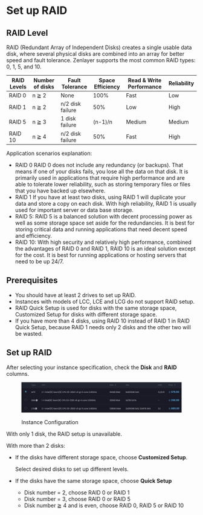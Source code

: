 # Set up RAID

## RAID Level <a href="#raid-level" id="raid-level"></a>

RAID (Redundant Array of Independent Disks) creates a single usable data disk, where several physical disks are combined into an array for better speed and fault tolerance. Zenlayer supports the most common RAID types: 0, 1, 5, and 10.

| RAID Levels | Number of disks | Fault Tolerance  | Space Efficiency | Read & Write Performance | Reliability |
| ----------- | --------------- | ---------------- | ---------------- | ------------------------ | ----------- |
| RAID 0      | n ≧ 2           | None             | 100%             | Fast                     | Low         |
| RAID 1      | n ≧ 2           | n/2 disk failure | 50%              | Low                      | High        |
| RAID 5      | n ≧ 3           | 1 disk failure   | (n-1)/n          | Medium                   | Medium      |
| RAID 10     | n ≧ 4           | n/2 disk failure | 50%              | Fast                     | High        |

Application scenarios explanation:

* RAID 0 RAID 0 does not include any redundancy (or backups). That means if one of your disks fails, you lose all the data on that disk. It is primarily used in applications that require high performance and are able to tolerate lower reliability, such as storing temporary files or files that you have backed up elsewhere.
* RAID 1 If you have at least two disks, using RAID 1 will duplicate your data and store a copy on each disk. With high reliability, RAID 1 is usually used for important server or data base storage.
* RAID 5: RAID 5 is a balanced solution with decent processing power as well as some storage space set aside for the redundancies. It is best for storing critical data and running applications that need decent speed and efficiency.
* RAID 10: With high security and relatively high performance, combined the advantages of RAID 0 and RAID 1, RAID 10 is an ideal solution except for the cost. It is best for running applications or hosting servers that need to be up 24/7.



## Prerequisites <a href="#prerequisites" id="prerequisites"></a>

* You should have at least 2 drives to set up RAID.
* Instances with models of LCC, LCE and LCG do not support RAID setup.
* RAID Quick Setup is used for disks with the same storage space, Customized Setup for disks with different storage space.
* If you have more than 4 disks, using RAID 10 instead of RAID 1 in RAID Quick Setup, because RAID 1 needs only 2 disks and the other two will be wasted.



## Set up RAID <a href="#set-up-raid" id="set-up-raid"></a>

After selecting your instance specification, check the **Disk** and **RAID** columns.

<figure><img src="../../.gitbook/assets/image (3) (2).png" alt=""><figcaption><p>Instance Configuration</p></figcaption></figure>

With only 1 disk, the RAID setup is unavailable.

With more than 2 disks:

*   If the disks have different storage space, choose **Customized Setup**.

    Select desired disks to set up different levels.
* If the disks have the same storage space, choose **Quick Setup**
  * Disk number = 2, choose RAID 0 or RAID 1
  * Disk number = 3, choose RAID 0 or RAID 5
  * Disk number ≧ 4 and is even, choose RAID 0, RAID 5 or RAID 10

